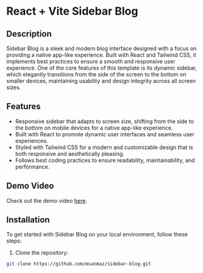# React + Vite Sidebar Blog


## Description

Sidebar Blog is a sleek and modern blog interface designed with a focus on providing a native app-like experience. Built with React and Tailwind CSS, it implements best practices to ensure a smooth and responsive user experience. One of the core features of this template is its dynamic sidebar, which elegantly transitions from the side of the screen to the bottom on smaller devices, maintaining usability and design integrity across all screen sizes.

## Features

- Responsive sidebar that adapts to screen size, shifting from the side to the bottom on mobile devices for a native app-like experience.
- Built with React to promote dynamic user interfaces and seamless user experiences.
- Styled with Tailwind CSS for a modern and customizable design that is both responsive and aesthetically pleasing.
- Follows best coding practices to ensure readability, maintainability, and performance.

 ## Demo Video

Check out the demo video [here](./assets/screen-recording.mov).

## Installation

To get started with Sidebar Blog on your local environment, follow these steps:

1. Clone the repository:

```bash
git clone https://github.com/msanmaz/sidebar-blog.git
